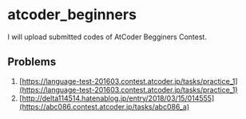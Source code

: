 # atcoder_beginners
I will upload submitted codes of AtCoder Begginers Contest.

## Problems

1. [https://language-test-201603.contest.atcoder.jp/tasks/practice_1](https://language-test-201603.contest.atcoder.jp/tasks/practice_1)
2. [http://delta114514.hatenablog.jp/entry/2018/03/15/014555](https://abc086.contest.atcoder.jp/tasks/abc086_a)
